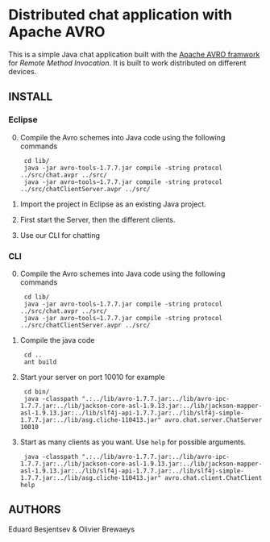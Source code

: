 Distributed chat application with Apache AVRO
=============================================
This is a simple Java chat application built with the [Apache AVRO framwork](https://avro.apache.org/) for *Remote Method Invocation*. It is built to work distributed on different devices.

INSTALL
-------

### Eclipse
0. Compile the Avro schemes into Java code using the following commands

        cd lib/
        java -jar avro-tools-1.7.7.jar compile -string protocol ../src/chat.avpr ../src/
        java -jar avro−tools−1.7.7.jar compile -string protocol ../src/chatClientServer.avpr ../src/

1. Import the project in Eclipse as an existing Java project.

2. First start the Server, then the different clients.

3. Use our CLI for chatting

### CLI
0. Compile the Avro schemes into Java code using the following commands

        cd lib/
        java -jar avro-tools-1.7.7.jar compile -string protocol ../src/chat.avpr ../src/
        java -jar avro−tools−1.7.7.jar compile -string protocol ../src/chatClientServer.avpr ../src/

1. Compile the java code

        cd ..
        ant build

2. Start your server on port 10010 for example

        cd bin/
        java -classpath ".:../lib/avro-1.7.7.jar:../lib/avro-ipc-1.7.7.jar:../lib/jackson-core-asl-1.9.13.jar:../lib/jackson-mapper-asl-1.9.13.jar:../lib/slf4j-api-1.7.7.jar:../lib/slf4j-simple-1.7.7.jar:../lib/asg.cliche-110413.jar" avro.chat.server.ChatServer 10010

3. Start as many clients as you want. Use `help` for possible arguments.

        java -classpath ".:../lib/avro-1.7.7.jar:../lib/avro-ipc-1.7.7.jar:../lib/jackson-core-asl-1.9.13.jar:../lib/jackson-mapper-asl-1.9.13.jar:../lib/slf4j-api-1.7.7.jar:../lib/slf4j-simple-1.7.7.jar:../lib/asg.cliche-110413.jar" avro.chat.client.ChatClient help

AUTHORS
-------
Eduard Besjentsev & Olivier Brewaeys
